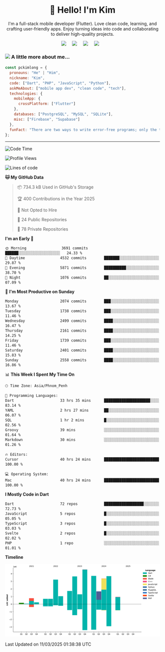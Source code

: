 <h1 align="center">👋 Hello! I'm Kim</h1>

<p align="center">
   I'm a full-stack mobile developer (Flutter). Love clean code, learning, and crafting user-friendly apps. Enjoy turning ideas into code and collaborating to deliver high-quality projects.
</p>

<p align="center">
  <a href="mailto:pochkimlong88@gmail.com"><img src="https://img.shields.io/badge/gmail-%23D14836.svg?&style=for-the-badge&logo=gmail&logoColor=white" /></a>&nbsp;&nbsp;&nbsp;&nbsp;
  <a href="https://t.me/pochkimlong/"><img src="https://img.shields.io/badge/telegram-%230077B5.svg?&style=for-the-badge&logo=telegram&logoColor=white" /></a>&nbsp;&nbsp;&nbsp;&nbsp;
  <a href="https://www.youtube.com/@PochKimlong/"><img src="https://img.shields.io/badge/youtube-%23dc2743.svg?&style=for-the-badge&logo=youtube&logoColor=white" /></a>&nbsp;&nbsp;&nbsp;&nbsp;
  <a href="https://www.tiktok.com/@pckimlong/"><img src="https://img.shields.io/badge/tiktok-%23000000.svg?&style=for-the-badge&logo=tiktok&logoColor=white" /></a>&nbsp;&nbsp;&nbsp;&nbsp;
</p>

### <img src="https://media.giphy.com/media/VgCDAzcKvsR6OM0uWg/giphy.gif" width="50"> A little more about me...  

```javascript
const pckimlong = {
  pronouns: "He" | "Him",
  nickname: "Kim",
  code: ["Dart", "PHP", "JavaScript", "Python"],
  askMeAbout: ["mobile app dev", "clean code", "tech"],
  technologies: {
    mobileApp: {
      crossPlatform: ["Flutter"]
    },
    databases: ["PostgreSQL", "MySQL", "SQLite"],
    misc: ["Firebase", "Supabase"]
  },
  funFact: "There are two ways to write error-free programs; only the third one works."
};
```
---

<!--START_SECTION:waka-->
![Code Time](http://img.shields.io/badge/Code%20Time-1%2C257%20hrs%2055%20mins-blue)

![Profile Views](http://img.shields.io/badge/Profile%20Views-1-blue)

![Lines of code](https://img.shields.io/badge/From%20Hello%20World%20I%27ve%20Written-31.3%20million%20lines%20of%20code-blue)

**🐱 My GitHub Data** 

> 📦 734.3 kB Used in GitHub's Storage 
 > 
> 🏆 400 Contributions in the Year 2025
 > 
> 🚫 Not Opted to Hire
 > 
> 📜 24 Public Repositories 
 > 
> 🔑 78 Private Repositories 
 > 
**I'm an Early 🐤** 

```text
🌞 Morning                3691 commits        ██████░░░░░░░░░░░░░░░░░░░   24.33 % 
🌆 Daytime                4532 commits        ███████░░░░░░░░░░░░░░░░░░   29.87 % 
🌃 Evening                5871 commits        ██████████░░░░░░░░░░░░░░░   38.70 % 
🌙 Night                  1076 commits        ██░░░░░░░░░░░░░░░░░░░░░░░   07.09 % 
```
📅 **I'm Most Productive on Sunday** 

```text
Monday                   2074 commits        ███░░░░░░░░░░░░░░░░░░░░░░   13.67 % 
Tuesday                  1738 commits        ███░░░░░░░░░░░░░░░░░░░░░░   11.46 % 
Wednesday                2499 commits        ████░░░░░░░░░░░░░░░░░░░░░   16.47 % 
Thursday                 2161 commits        ████░░░░░░░░░░░░░░░░░░░░░   14.25 % 
Friday                   1739 commits        ███░░░░░░░░░░░░░░░░░░░░░░   11.46 % 
Saturday                 2401 commits        ████░░░░░░░░░░░░░░░░░░░░░   15.83 % 
Sunday                   2558 commits        ████░░░░░░░░░░░░░░░░░░░░░   16.86 % 
```


📊 **This Week I Spent My Time On** 

```text
🕑︎ Time Zone: Asia/Phnom_Penh

💬 Programming Languages: 
Dart                     33 hrs 35 mins      █████████████████████░░░░   83.14 % 
YAML                     2 hrs 27 mins       ██░░░░░░░░░░░░░░░░░░░░░░░   06.07 % 
SQL                      1 hr 2 mins         █░░░░░░░░░░░░░░░░░░░░░░░░   02.56 % 
Groovy                   39 mins             ░░░░░░░░░░░░░░░░░░░░░░░░░   01.64 % 
Markdown                 30 mins             ░░░░░░░░░░░░░░░░░░░░░░░░░   01.26 % 

🔥 Editors: 
Cursor                   40 hrs 24 mins      █████████████████████████   100.00 % 

💻 Operating System: 
Mac                      40 hrs 24 mins      █████████████████████████   100.00 % 
```

**I Mostly Code in Dart** 

```text
Dart                     72 repos            ██████████████████░░░░░░░   72.73 % 
JavaScript               5 repos             █░░░░░░░░░░░░░░░░░░░░░░░░   05.05 % 
TypeScript               3 repos             █░░░░░░░░░░░░░░░░░░░░░░░░   03.03 % 
Svelte                   2 repos             █░░░░░░░░░░░░░░░░░░░░░░░░   02.02 % 
PHP                      1 repo              ░░░░░░░░░░░░░░░░░░░░░░░░░   01.01 % 
```



**Timeline**

![Lines of Code chart](https://raw.githubusercontent.com/pckimlong/pckimlong/main/assets/bar_graph.png)


 Last Updated on 11/03/2025 01:38:38 UTC
<!--END_SECTION:waka-->

<!---
PochKimlong/PochKimlong is a ✨ special ✨ repository because its `README.md` (this file) appears on your GitHub profile.
You can click the Preview link to take a look at your changes.
--->
